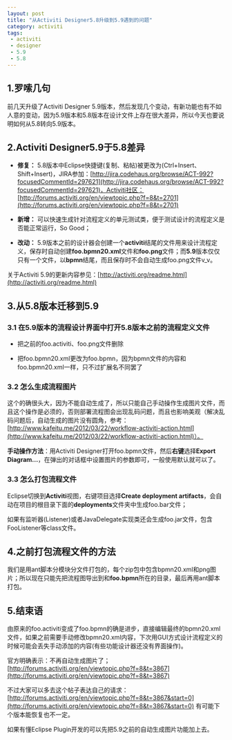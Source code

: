 ```yaml
---
layout: post
title: "从Activiti Designer5.8升级到5.9遇到的问题"
category: activiti
tags: 
 - activiti
 - designer
 - 5.9
 - 5.8
---
```


## 1.罗嗦几句

前几天升级了Activiti Designer 5.9版本，然后发现几个变动，有新功能也有不如人意的变动，因为5.9版本和5.8版本在设计文件上存在很大差异，所以今天也要说明如何从5.8转向5.9版本。

## 2.Activiti Designer5.9于5.8差异

* **修复：** 5.8版本中Eclipse快捷键(复制、粘帖)被更改为(Ctrl+Insert、Shift+Insert)，JIRA参加：[http://jira.codehaus.org/browse/ACT-992?focusedCommentId=297621](http://jira.codehaus.org/browse/ACT-992?focusedCommentId=297621)，Activiti社区：[http://forums.activiti.org/en/viewtopic.php?f=8&t=2701](http://forums.activiti.org/en/viewtopic.php?f=8&t=2701)

* **新增：** 可以快速生成针对流程定义的单元测试类，便于测试设计的流程定义是否能正常运行，So Good；

* **改动：** 5.9版本之前的设计器会创建一个**activiti**结尾的文件用来设计流程定义，保存时自动创建**foo.bpmn20.xml**文件和**foo.png**文件；而**5.9**版本仅仅只有一个文件，以**bpmn**结尾，而且保存时不会自动生成foo.png文件v_v。

关于Activiti 5.9的更新内容参见：[http://activiti.org/readme.html](http://activiti.org/readme.html)

## 3.从5.8版本迁移到5.9

### 3.1 在5.9版本的流程设计界面中打开5.8版本之前的流程定义文件

* 把之前的foo.activiti、foo.png文件删除

* 把foo.bpmn20.xml更改为foo.bpmn，因为bpmn文件的内容和foo.bpmn20.xml一样，只不过扩展名不同罢了

### 3.2 怎么生成流程图片

这个的确很头大，因为不能自动生成了，所以只能自己手动操作生成图片文件，而且这个操作是必须的，否则部署流程图会出现乱码问题，而且也影响美观（解决乱码问题后，自动生成的图片没有圆角，参考：[http://www.kafeitu.me/2012/03/22/workflow-activiti-action.html](http://www.kafeitu.me/2012/03/22/workflow-activiti-action.html)）。

**手动操作方法**：用Activiti Designer打开foo.bpmn文件，然后**右键**选择**Export Diagram...**，在弹出的对话框中设置图片的参数即可，一般使用默认就可以了。

### 3.3 怎么打包流程文件

Eclipse切换到**Activiti**视图，右键项目选择**Create deployment artifacts**，会自动在项目的根目录下面的**deployments**文件夹中生成foo.bar文件；

如果有监听器(Listener)或者JavaDelegate实现类还会生成foo.jar文件，包含FooListener等class文件。

## 4.之前打包流程文件的方法

我们是用ant脚本分模块分文件打包的，每个zip包中包含bpmn20.xml和png图片；所以现在只能先把流程图导出到和**foo.bpmn**所在的目录，最后再用ant脚本打包。

## 5.结束语

由原来的foo.activiti变成了foo.bpmn的确是进步，直接编辑最终的bpmn20.xml文件，如果之前需要手动修改bpmn20.xml内容，下次用GUI方式设计流程定义的时候可能会丢失手动添加的内容(有些功能设计器还没有界面操作)。

官方明确表示：不再自动生成图片了；[http://forums.activiti.org/en/viewtopic.php?f=8&t=3867](http://forums.activiti.org/en/viewtopic.php?f=8&t=3867)

不过大家可以多去这个帖子表达自己的请求：[http://forums.activiti.org/en/viewtopic.php?f=8&t=3867&start=0](http://forums.activiti.org/en/viewtopic.php?f=8&t=3867&start=0) 有可能下个版本能恢复也不一定。

如果有懂Eclipse Plugin开发的可以先把5.9之前的自动生成图片功能加上去。
